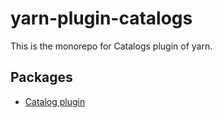 # yarn-plugin-catalogs

This is the monorepo for Catalogs plugin of yarn.

## Packages

- [Catalog plugin](packages/plugin/README.md)
